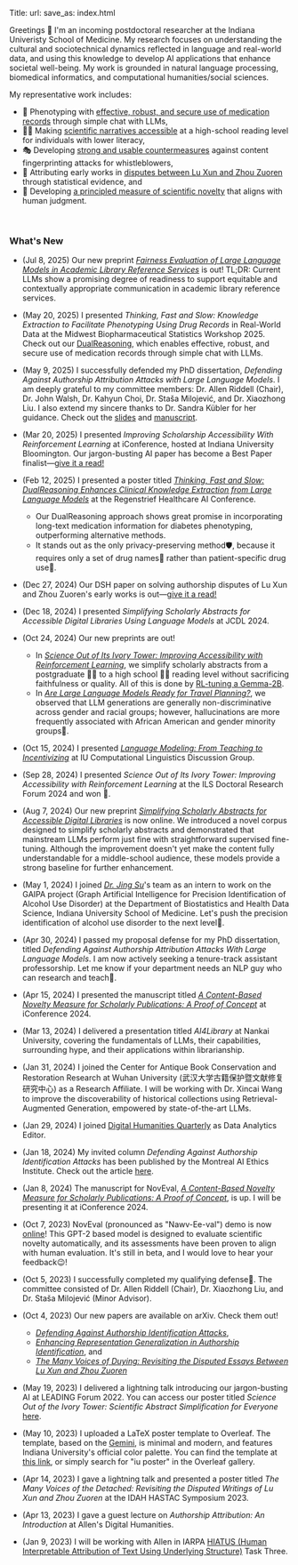 Title: 
url:
save_as: index.html


Greetings 👋 I'm an incoming postdoctoral researcher at the Indiana Univeristy School of Medicine.
My research focuses on understanding the cultural and sociotechnical dynamics reflected in language and real-world data, and using this knowledge to develop AI applications that enhance societal well-being.
My work is grounded in natural language processing, biomedical informatics, and computational humanities/social sciences.


My representative work includes:

- 💊 Phenotyping with [effective, robust, and secure use of medication records](https://docs.google.com/presentation/d/1-Y8gy-lIWCWFLPSgMY0186Z2rNDb4-lLJhVsc3FnyXU/edit?usp=sharing) through simple chat with LLMs,  
- 🧑‍🔬 Making [scientific narratives accessible](https://arxiv.org/abs/2410.17088) at a high-school reading level for individuals with lower literacy, 
- 🎭 Developing [strong and usable countermeasures](https://hdl.handle.net/2022/33626) against content fingerprinting attacks for whistleblowers, 
- 👬 Attributing early works in [disputes between Lu Xun and Zhou Zuoren](https://doi.org/10.1093/llc/fqae084) through statistical evidence, and
- 🧬 Developing [a principled measure of scientific novelty](https://link.springer.com/chapter/10.1007/978-3-031-57867-0_31) that aligns with human judgment.


<br>

### What's New


- (Jul 8, 2025) Our new preprint [*Fairness Evaluation of Large Language Models in Academic Library Reference Services*](https://arxiv.org/pdf/2507.04224) is out! TL;DR: Current LLMs show a promising degree of readiness to support equitable and contextually appropriate communication in academic library reference services.


- (May 20, 2025) I presented *Thinking, Fast and Slow: Knowledge Extraction to Facilitate Phenotyping Using Drug Records* in Real-World Data at the Midwest Biopharmaceutical Statistics Workshop 2025. Check out our [DualReasoning](https://docs.google.com/presentation/d/1-Y8gy-lIWCWFLPSgMY0186Z2rNDb4-lLJhVsc3FnyXU/edit?usp=sharing), which enables effective, robust, and secure use of medication records through simple chat with LLMs.


- (May 9, 2025) I successfully defended my PhD dissertation, *Defending Against Authorship Attribution Attacks with Large Language Models*. I am deeply grateful to my committee members: Dr. Allen Riddell (Chair), Dr. John Walsh, Dr. Kahyun Choi, Dr. Staša Milojević, and Dr. Xiaozhong Liu. I also extend my sincere thanks to Dr. Sandra Kübler for her guidance. Check out the [slides](https://docs.google.com/presentation/d/1-qUwhibta21vMB2wuhsTfsztl3sJVB6PLdg_6w9hwYQ/edit?usp=sharing) and [manuscript](https://hdl.handle.net/2022/33626).


- (Mar 20, 2025) I presented *Improving Scholarship Accessibility With Reinforcement Learning* at iConference, hosted at Indiana University Bloomington. Our jargon-busting AI paper has become a Best Paper finalist—[give it a read!](https://publicera.kb.se/ir/article/view/47530)

- (Feb 12, 2025) I presented a poster titled [*Thinking, Fast and Slow: DualReasoning Enhances Clinical Knowledge Extraction from Large Language Models*](https://drive.google.com/file/d/11o0DyC-K7RS7Zmgpo7NR0iyxYNpowN_H/view?usp=sharing) at the Regenstrief Healthcare AI Conference. 
    - Our DualReasoning approach shows great promise in incorporating long-text medication information for diabetes phenotyping, outperforming alternative methods. 
    - It stands out as the only privacy-preserving method🛡, because it requires only a set of drug names💊 rather than patient-specific drug use🤒.

- (Dec 27, 2024) Our DSH paper on solving authorship disputes of Lu Xun and Zhou Zuoren's early works is out—[give it a read!](https://doi.org/10.1093/llc/fqae084)

- (Dec 18, 2024) I presented *Simplifying Scholarly Abstracts for Accessible Digital Libraries Using Language Models* at JCDL 2024.

- (Oct 24, 2024) Our new preprints are out! 
    - In [*Science Out of Its Ivory Tower: Improving Accessibility with Reinforcement Learning*](https://arxiv.org/abs/2410.17088), we simplify scholarly abstracts from a postgraduate 🧑‍🎓 to a high school 🧑‍🏫 reading level without sacrificing faithfulness or quality. All of this is done by [RL-tuning a Gemma-2B](https://github.com/Wang-Haining/RLAM).
    - In [*Are Large Language Models Ready for Travel Planning?*](https://arxiv.org/abs/2410.17333), we observed that LLM generations are generally non-discriminative across gender and racial groups; however, hallucinations are more frequently associated with African American and gender minority groups🤔.

- (Oct 15, 2024) I presented [*Language Modeling: From Teaching to Incentivizing*](https://drive.google.com/file/d/151F-KPfJtaGgt6jn-tIjrK0HgMNve_1P/view?usp=sharing) at IU Computational Linguistics Discussion Group.

- (Sep 28, 2024) I presented *Science Out of Its Ivory Tower: Improving Accessibility with Reinforcement Learning* at the ILS Doctoral Research Forum 2024 and won 🥇.

- (Aug 7, 2024) Our new preprint [*Simplifying Scholarly Abstracts for Accessible Digital Libraries*](https://arxiv.org/abs/2408.03899) is now online. We introduced a novel corpus designed to simplify scholarly abstracts and demonstrated that mainstream LLMs perform just fine with straightforward supervised fine-tuning. Although the improvement doesn't yet make the content fully understandable for a middle-school audience, these models provide a strong baseline for further enhancement.


- (May 1, 2024) I joined [*Dr. Jing Su*](https://medicine.iu.edu/faculty/51979/su-jing)'s team as an intern to work on the GAIPA project (Graph Artificial Intelligence for Precision Identification of Alcohol Use Disorder) at the Department of Biostatistics and Health Data Science, Indiana University School of Medicine. Let's push the precision identification of alcohol use disorder to the next level💪.


- (Apr 30, 2024) I passed my proposal defense for my PhD dissertation, titled *Defending Against Authorship Attribution Attacks With Large Language Models*. I am now actively seeking a tenure-track assistant professorship. Let me know if your department needs an NLP guy who can research and teach🤠.

- (Apr 15, 2024) I presented the manuscript titled [*A Content-Based Novelty Measure for Scholarly Publications: A Proof of Concept*](https://link.springer.com/chapter/10.1007/978-3-031-57867-0_31) at iConference 2024.

- (Mar 13, 2024) I delivered a presentation titled *AI4Library* at Nankai University, covering the fundamentals of LLMs, their capabilities, surrounding hype, and their applications within librarianship.

- (Jan 31, 2024) I joined the Center for Antique Book Conservation and Restoration Research at Wuhan University (武汉大学古籍保护暨文献修复研究中心) as a Research Affiliate. I will be working with Dr. Xincai Wang to improve the discoverability of historical collections using Retrieval-Augmented Generation, empowered by state-of-the-art LLMs.

- (Jan 29, 2024) I joined [Digital Humanities Quarterly](https://www.digitalhumanities.org/dhq/) as Data Analytics Editor.

- (Jan 18, 2024) My invited column *Defending Against Authorship Identification Attacks* has been published by the Montreal AI Ethics Institute. Check out the article [here](https://montrealethics.ai/defending-against-authorship-identification-attacks/).

- (Jan 8, 2024) The manuscript for NovEval, [*A Content-Based Novelty Measure for Scholarly Publications: A Proof of Concept*](https://arxiv.org/abs/2401.03642), is up. I will be presenting it at iConference 2024.

- (Oct 7, 2023) NovEval (pronounced as "Nawv-Ee-val") demo is now [online](https://noveval.hainingwang.org)! This GPT-2 based model is designed to evaluate scientific novelty automatically, and its assessments have been proven to align with human evaluation. It's still in beta, and I would love to hear your feedback😉!


- (Oct 5, 2023) I successfully completed my qualifying defense🎉. The committee consisted of Dr. Allen Riddell (Chair), Dr. Xiaozhong Liu, and Dr. Staša Milojević (Minor Advisor).


- (Oct 4, 2023) Our new papers are available on arXiv. Check them out!
    - [*Defending Against Authorship Identification Attacks*](https://arxiv.org/abs/2310.01568),
    - [*Enhancing Representation Generalization in Authorship Identification*](https://arxiv.org/abs/2310.00436), and
    - [*The Many Voices of Duying: Revisiting the Disputed Essays Between Lu Xun and Zhou Zuoren*](https://arxiv.org/abs/2310.01440)

- (May 19, 2023) I delivered a lightning talk introducing our jargon-busting AI at LEADING Forum 2022. You can access our poster titled *Science Out of the Ivory Tower: Scientific Abstract Simplification for Everyone* [here](https://drive.google.com/file/d/1zKazj-khPamNUSwZMxdbOqQMQ8vYFEfg/view?usp=share_link).

- (May 10, 2023) I uploaded a LaTeX poster template to Overleaf. The template, based on the [Gemini](https://github.com/anishathalye/gemini), is minimal and modern, and features Indiana University's official color palette. You can find the template at [this link](https://www.overleaf.com/latex/templates/indiana-university-iu-poster-template/pvpryrsjnczb), or simply search for "iu poster" in the Overleaf gallery.

- (Apr 14, 2023) I gave a lightning talk and presented a poster titled *The Many Voices of the Detached: Revisiting the Disputed Writings of Lu Xun and Zhou Zuoren* at the IDAH HASTAC Symposium 2023.

- (Apr 13, 2023) I gave a guest lecture on *Authorship Attribution: An Introduction* at Allen's Digital Humanities.


- (Jan 9, 2023) I will be working with Allen in IARPA [HIATUS (Human Interpretable Attribution of Text Using Underlying Structure)](https://www.iarpa.gov/research-programs/hiatus) Task Three.

<!-- - (Dec 12, 2022) Blog-1K is published on [Zenodo](https://zenodo.org/record/7455623#.Y5-tAOxAphG). It is a redistributable authorship identification testbed for contemporary English prose. As a midterm output of HASTAC, we will start from there to benchmark a standard deep learning-based authorship verification model versus a corresponding authorship attribution model. -->

<!-- - (Nov 19, 2022) We launched our AI [on a Huggingface Hub](https://huggingface.co/haining/scientific_abstract_simplification). The AI is capable of rewriting hard-to-read scientific abstracts into simpler yet relevant scientific stories. We hope it allows a lay audience to fully enjoy the fruits of open science.

- (Nov 14, 2022) I gave a guest lecture *Modern Stylometry: Theory & Practice* at Wuhan University.

- (Nov 4, 2022) I presented *Protecting Author Identity with Bible-Reading Artificial Intelligence* and won 🥈 in [the ILS Doctoral Research Forum 2022](https://drf-ils.github.io/2022/).

- (Aug 22, 2022) I will be working with Dr. Kahyun Choi as Associate Instructor in her Music Data Mining this fall.

- (Aug 15, 2022) Our new paper *Reproduction and Replication of an Adversarial Stylometry Experiment* is released on [arXiv](https://arxiv.org/abs/2208.07395). 

he 23rd INTERSPEECH Conference (INTERSPEECH 2022).

- (May 4, 2022) I'm accepted into the 2022-2023 Institute for Digital Arts & Humanities (IDAH) Humanities, Arts, Science, and Technology Alliance and Collaboratory (HASTAC) Scholarship program and will be working on *Leveraging Small Humanities Datasets With Few-Shot Learning: A Case Study in Stylometry.*

- (May 4, 2022) Package [writeprints-static](https://literary-materials.github.io/writeprints-static/) is released [on PyPI](https://pypi.org/project/writeprints-static/), check it out!

- (May 1, 2022) Scripts for generating the Chinese Cross-Topic Authorship Attribution (CCTAA) Corpus and running baselines are hosted on [Codeberg](https://codeberg.org/haining/cctaa).

- (Apr 14, 2022) I gave a guest lecture, *Authorship Attribution: A Case Study with Classical Chinese*, at ILS Z-764/657 Digital Humanities, IUB. 

- (Apr 13, 2022) I'm honored to be accepted as [LIS Education and Data Science Integrated Network Group](https://cci.drexel.edu/mrc/leading/) (LEADING) Fellow, and will be working with Montana State University Library on Project *"TL;DR it": Automating Article Synopses for Search Engine Optimization and Citizen Science*.

- (Apr 4, 2022) Our paper (*CCTAA: A Reproducible Corpus for Chinese Authorship Attribution Research*) has been accepted by the [13th Edition of European Language Resources Association's Language Resources and Evaluation Conference](https://lrec2022.lrec-conf.org/en/) (LREC 2022).- (Jun 28, 2022) I present our paper *The Many Voices of Du Ying: Revisiting the Disputed Writings of Lu Xun and Zhou Zuoren* at DH 2022. The Book of Abstracts of DH 2022 is [downloadable](https://dh2022.dhii.asia/dh2022bookofabsts.pdf). [Watch the presentation](https://confit.atlas.jp/guide/event/dh2022/session/LP7-03/entries) with Confit if you registered.

- (Jun 14, 2022) Our paper *Mandarin Tone Sandhi Realization: Evidence from Large Speech Corpora* has been accepted for t


- (Mar 4, 2022) Our papers *Minimum Text Length for Chinese Authorship Attribution* and *The Many Voices of Du Ying: Revisiting the Disputed Writings of Lu Xun and Zhou Zuoren* have been accepted by [DH Unbound 2022](https://dhunbound2022.ach.org/) and [DH 2022](https://dh2022.adho.org/home), respectively. -->
<!-- 
- (Dec 22, 2021) I gave a guest lecture, *Authorship Attribution: Theory & Practice*, at Shanghai Normal University. 

- (Nov 19, 2021) I presented our study *The Challenge of Vernacular and Classical Chinese Cross-Register Authorship Attribution* at CHR 2021. Check out the [Proceedings of the Conference on Computational Humanities Research 2021](http://ceur-ws.org/Vol-2989/long_paper41.pdf).

- (Nov 12, 2021) Katherine Morrison, Meredith Dedema, and I organized [the ILS Doctoral Research Forum 2021](https://ils-drf.github.io/). I won 🥉 in the contest.

- (Nov 1, 2021) I gave a guest lecture on modern stylometry, authorship attribution, and adversarial stylometry at Soochow University. 

- (Oct 13, 2021) I gave a guest lecture on adversarial stylometry at Allen's Social Media Minging. 

- (Sep 16, 2021) The Cross-Register Authorship Attribution Corpus (v1.0) is released on [Zenodo](https://zenodo.org/record/5513043). 

- (Sep 3, 2021) Our paper (*The Challenge of Vernacular and Classical Chinese Cross-Register Authorship Attribution*) has been accepted by [the Second Conference on Computational Humanities Research](https://2021.computational-humanities-research.org/conference/) (CHR 2021).

- (Sep 1, 2021) I presented our paper (*A Call for Clarity in Contemporary Authorship Attribution Evaluation*) at RANLP 2021 through Zoom. The paper is [downloadable](https://aclanthology.org/2021.ranlp-main.132.pdf) now.

- (Aug 17, 2021) The Reproducible Authorship Attribution Benchmark Tasks (RAABT v1.0) is released on [Zenodo](https://zenodo.org/record/5213898). Download it, redistribute it, try it!

- (Jul 27, 2021) Our paper (*A Call for Clarity in Contemporary Authorship Attribution Evaluation*) has been accepted by the [13th Conference on Recent Advances in Natural Language Processing](https://ranlp.org/ranlp2021/start.php) (RANLP 2021).

- (Jun 3, 2021) We presented our paper (*Cross-Register Authorship Attribution Using Vernacular and Classical Chinese Texts*) at DH Benelux 2021 with [a pre-recording](https://www.youtube.com/watch?v=qYGe06Kc6rA&t=13s).

- (May 17/18, 2021) I gave talks at Nankai University and Shanghai Normal University on the topic of *Modern Stylometry & Authorship Attribution*.

- (Apr 23, 2021) I presented our paper at EACL 2021 with a pre-recording (check it on [papertalk](https://papertalk.org/papertalks/28305)). We also made [a poster](https://drive.google.com/file/d/1teLOJTU4RNAIVEOkH7s5-2uLpPkw19qn/view?usp=sharing) for Gather.town.

- (Apr 16, 2021) Our long abstract ([*Cross-Register Authorship Attribution Using Vernacular and Classical Chinese Texts*](https://zenodo.org/record/4886596#.YRNTpNNAphE)) has been accepted by the [Digital Humanities Benelux 2021](https://2021.dhbenelux.org/) (DH Benelux 2021).

- (Jan 11, 2021) Our long paper ([*Mode Effects' Challenge to Authorship Attribution*](https://aclanthology.org/2021.eacl-main.97.pdf)) has been accepted by [the 16th Conference of the European Chapter of the Association for Computational Linguistics](https://2021.eacl.org/) (EACL 2021).

- (Nov 16, 2020) I gave a talk at [Clingding@IU](https://cl.indiana.edu/clingding.html) about the progress we made on the paper *Mode Effects' Challenge to Authorship Attribution*. -->

<br>
